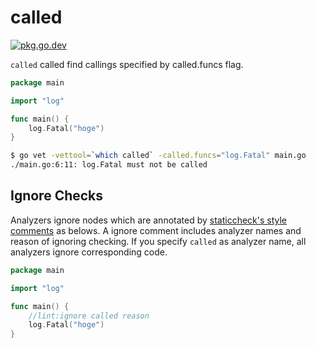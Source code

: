 # called

[![pkg.go.dev][gopkg-badge]][gopkg]

`called` called find callings specified by called.funcs flag.

```go
package main

import "log"

func main() {
	log.Fatal("hoge")
}
```

```sh
$ go vet -vettool=`which called` -called.funcs="log.Fatal" main.go
./main.go:6:11: log.Fatal must not be called
```

## Ignore Checks

Analyzers ignore nodes which are annotated by [staticcheck's style comments](https://staticcheck.io/docs/#ignoring-problems) as belows.
A ignore comment includes analyzer names and reason of ignoring checking.
If you specify `called` as analyzer name, all analyzers ignore corresponding code.

```go
package main

import "log"

func main() {
	//lint:ignore called reason
	log.Fatal("hoge")
}
```

<!-- links -->
[gopkg]: https://pkg.go.dev/github.com/gostaticanalysis/called
[gopkg-badge]: https://pkg.go.dev/badge/github.com/gostaticanalysis/called?status.svg
